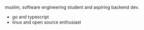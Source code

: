 muslim, software engineering student and aspiring backend dev.

- go and typescript 
- linux and open source enthusiast
